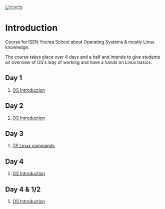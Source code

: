 ![CI/CD](https://github.com/jurocknsail/yncrea-cloudcomputing/workflows/CI/CD/badge.svg)

# Introduction

Course for ISEN Yncrea School about Operating Systems & mostly Linux knowledge.  

The course takes place over 4 days and a half and intends to give students an overview of OS's way of working and have a hands on Linux basics.

## Day 1

1. [OS Introduction](./00_intro.md)


## Day 2

1. [OS Introduction](./00_intro.md)


## Day 3

1. [TP Linux commands](./04_handsOnLinuxCommands.md)


## Day 4

1. [OS Introduction](./00_intro.md)


## Day 4 & 1/2

1. [OS Introduction](./00_intro.md)